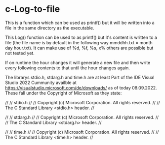 # c-Log-to-file
This is a function which can be used as printf() but it will be written into a file in the same directory as the executable.

This Log() function can be used to as printf() but it's content is written to a file (the file name is by default in the following way mmddhh.txt = month day hour.txt).
It can make use of %d, %f, %s, x% others are possible but not tested yet.

If on runtime the hour changes it will generate a new file and then write every following contents to that until the hour changes again.

The librarys stdio.h, stdarg.h and time.h are at least Part of the IDE Visual Studio 2022 Cummunity availble at
https://visualstudio.microsoft.com/de/downloads/ as of today 08.09.2022. These fall under the Copyright of Microsoft as they state:

//
// stdio.h
//
//      Copyright (c) Microsoft Corporation. All rights reserved.
//
// The C Standard Library <stdio.h> header.
//

//
// stdarg.h
//
//      Copyright (c) Microsoft Corporation. All rights reserved.
//
// The C Standard Library <stdarg.h> header.
//

//
// time.h
//
//      Copyright (c) Microsoft Corporation. All rights reserved.
//
// The C Standard Library <time.h> header.
//
